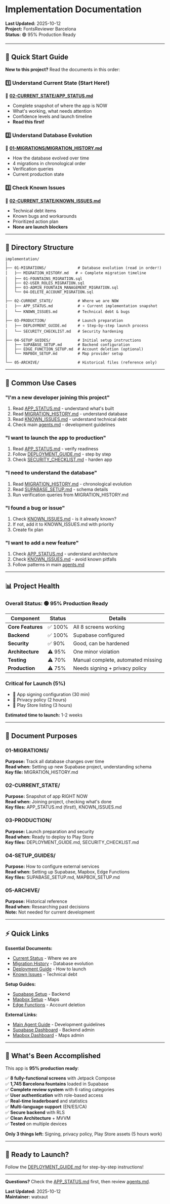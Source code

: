 # Implementation Documentation

**Last Updated:** 2025-10-12  
**Project:** FontsReviewer Barcelona  
**Status:** 🟢 95% Production Ready

---

## 📖 Quick Start Guide

**New to this project?** Read the documents in this order:

### 1️⃣ Understand Current State (Start Here!)
📄 **[02-CURRENT_STATE/APP_STATUS.md](02-CURRENT_STATE/APP_STATUS.md)**
- Complete snapshot of where the app is NOW
- What's working, what needs attention
- Confidence levels and launch timeline
- **Read this first!**

### 2️⃣ Understand Database Evolution
📄 **[01-MIGRATIONS/MIGRATION_HISTORY.md](01-MIGRATIONS/MIGRATION_HISTORY.md)**
- How the database evolved over time
- 4 migrations in chronological order
- Verification queries
- Current production state

### 3️⃣ Check Known Issues
📄 **[02-CURRENT_STATE/KNOWN_ISSUES.md](02-CURRENT_STATE/KNOWN_ISSUES.md)**
- Technical debt items
- Known bugs and workarounds
- Prioritized action plan
- **None are launch blockers**

---

## 📁 Directory Structure

```
implementation/
│
├── 01-MIGRATIONS/              # Database evolution (read in order!)
│   ├── MIGRATION_HISTORY.md   # ⭐ Complete migration timeline
│   ├── 01-FOUNTAINS_MIGRATION.sql
│   ├── 02-USER_ROLES_MIGRATION.sql
│   ├── 03-ADMIN_FOUNTAIN_MANAGEMENT_MIGRATION.sql
│   └── 04-DELETE_ACCOUNT_MIGRATION.sql
│
├── 02-CURRENT_STATE/           # Where we are NOW
│   ├── APP_STATUS.md           # ⭐ Current implementation snapshot
│   └── KNOWN_ISSUES.md         # Technical debt & bugs
│
├── 03-PRODUCTION/              # Launch preparation
│   ├── DEPLOYMENT_GUIDE.md     # ⭐ Step-by-step launch process
│   └── SECURITY_CHECKLIST.md   # Security hardening
│
├── 04-SETUP_GUIDES/            # Initial setup instructions
│   ├── SUPABASE_SETUP.md       # Backend configuration
│   ├── EDGE_FUNCTION_SETUP.md  # Account deletion (optional)
│   └── MAPBOX_SETUP.md         # Map provider setup
│
└── 05-ARCHIVE/                 # Historical files (reference only)
```

---

## 🎯 Common Use Cases

### "I'm a new developer joining this project"
1. Read [APP_STATUS.md](02-CURRENT_STATE/APP_STATUS.md) - understand what's built
2. Read [MIGRATION_HISTORY.md](01-MIGRATIONS/MIGRATION_HISTORY.md) - understand database
3. Read [KNOWN_ISSUES.md](02-CURRENT_STATE/KNOWN_ISSUES.md) - understand technical debt
4. Check main [agents.md](../AGENTS.md) - development guidelines

### "I want to launch the app to production"
1. Read [APP_STATUS.md](02-CURRENT_STATE/APP_STATUS.md) - verify readiness
2. Follow [DEPLOYMENT_GUIDE.md](03-PRODUCTION/DEPLOYMENT_GUIDE.md) - step by step
3. Check [SECURITY_CHECKLIST.md](03-PRODUCTION/SECURITY_CHECKLIST.md) - harden app

### "I need to understand the database"
1. Read [MIGRATION_HISTORY.md](01-MIGRATIONS/MIGRATION_HISTORY.md) - chronological evolution
2. Read [SUPABASE_SETUP.md](04-SETUP_GUIDES/SUPABASE_SETUP.md) - schema details
3. Run verification queries from MIGRATION_HISTORY.md

### "I found a bug or issue"
1. Check [KNOWN_ISSUES.md](02-CURRENT_STATE/KNOWN_ISSUES.md) - is it already known?
2. If not, add it to KNOWN_ISSUES.md with priority
3. Create fix plan

### "I want to add a new feature"
1. Check [APP_STATUS.md](02-CURRENT_STATE/APP_STATUS.md) - understand architecture
2. Check [KNOWN_ISSUES.md](02-CURRENT_STATE/KNOWN_ISSUES.md) - avoid known pitfalls
3. Follow patterns in main [agents.md](../AGENTS.md)

---

## 📊 Project Health

### Overall Status: 🟢 95% Production Ready

| Component | Status | Details |
|-----------|--------|---------|
| **Core Features** | ✅ 100% | All 8 screens working |
| **Backend** | ✅ 100% | Supabase configured |
| **Security** | ✅ 90% | Good, can be hardened |
| **Architecture** | ⚠️ 95% | One minor violation |
| **Testing** | ⚠️ 70% | Manual complete, automated missing |
| **Production** | ⚠️ 75% | Needs signing + privacy policy |

### Critical for Launch (5%)
- 🔴 App signing configuration (30 min)
- 🔴 Privacy policy (2 hours)  
- 🔴 Play Store listing (3 hours)

**Estimated time to launch:** 1-2 weeks

---

## 📝 Document Purposes

### 01-MIGRATIONS/
**Purpose:** Track all database changes over time  
**Read when:** Setting up new Supabase project, understanding schema  
**Key file:** MIGRATION_HISTORY.md

### 02-CURRENT_STATE/
**Purpose:** Snapshot of app RIGHT NOW  
**Read when:** Joining project, checking what's done  
**Key files:** APP_STATUS.md (first!), KNOWN_ISSUES.md

### 03-PRODUCTION/
**Purpose:** Launch preparation and security  
**Read when:** Ready to deploy to Play Store  
**Key files:** DEPLOYMENT_GUIDE.md, SECURITY_CHECKLIST.md

### 04-SETUP_GUIDES/
**Purpose:** How to configure external services  
**Read when:** Setting up Supabase, Mapbox, Edge Functions  
**Key files:** SUPABASE_SETUP.md, MAPBOX_SETUP.md

### 05-ARCHIVE/
**Purpose:** Historical reference  
**Read when:** Researching past decisions  
**Note:** Not needed for current development

---

## ⚡ Quick Links

**Essential Documents:**
- [Current Status](02-CURRENT_STATE/APP_STATUS.md) - Where we are
- [Migration History](01-MIGRATIONS/MIGRATION_HISTORY.md) - Database evolution
- [Deployment Guide](03-PRODUCTION/DEPLOYMENT_GUIDE.md) - How to launch
- [Known Issues](02-CURRENT_STATE/KNOWN_ISSUES.md) - Technical debt

**Setup Guides:**
- [Supabase Setup](04-SETUP_GUIDES/SUPABASE_SETUP.md) - Backend
- [Mapbox Setup](04-SETUP_GUIDES/MAPBOX_SETUP.md) - Maps
- [Edge Functions](04-SETUP_GUIDES/EDGE_FUNCTION_SETUP.md) - Account deletion

**External Links:**
- [Main Agent Guide](../AGENTS.md) - Development guidelines
- [Supabase Dashboard](https://app.supabase.com) - Backend admin
- [Mapbox Dashboard](https://account.mapbox.com) - Maps admin

---

## 🎉 What's Been Accomplished

This app is **95% production ready**:

✅ **8 fully-functional screens** with Jetpack Compose  
✅ **1,745 Barcelona fountains** loaded in Supabase  
✅ **Complete review system** with 6 rating categories  
✅ **User authentication** with role-based access  
✅ **Real-time leaderboard** and statistics  
✅ **Multi-language support** (EN/ES/CA)  
✅ **Secure backend** with RLS  
✅ **Clean Architecture** + MVVM  
✅ **Tested** on multiple devices  

**Only 3 things left:** Signing, privacy policy, Play Store assets (5 hours work)

---

## 🚀 Ready to Launch?

Follow the [DEPLOYMENT_GUIDE.md](03-PRODUCTION/DEPLOYMENT_GUIDE.md) for step-by-step instructions!

---

**Questions?** Check the [APP_STATUS.md](02-CURRENT_STATE/APP_STATUS.md) first, then review [agents.md](../AGENTS.md).

**Last Updated:** 2025-10-12  
**Maintainer:** watxaut
